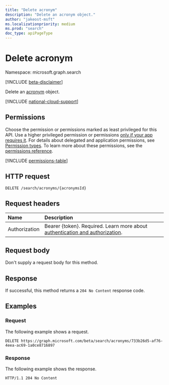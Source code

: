 ```yaml
---
title: "Delete acronym"
description: "Delete an acronym object."
author: "jakeost-msft"
ms.localizationpriority: medium
ms.prod: "search"
doc_type: apiPageType
---
```


# Delete acronym

Namespace: microsoft.graph.search

[!INCLUDE [beta-disclaimer](../../includes/beta-disclaimer.md)]

Delete an [acronym](../resources/search-acronym.md) object.

[!INCLUDE [national-cloud-support](../../includes/global-only.md)]

## Permissions

Choose the permission or permissions marked as least privileged for this API. Use a higher privileged permission or permissions [only if your app requires it](/graph/permissions-overview#best-practices-for-using-microsoft-graph-permissions). For details about delegated and application permissions, see [Permission types](/graph/permissions-overview#permission-types). To learn more about these permissions, see the [permissions reference](/graph/permissions-reference).

<!-- { "blockType": "permissions", "name": "search_acronym_delete" } -->
[!INCLUDE [permissions-table](../includes/permissions/search-acronym-delete-permissions.md)]

## HTTP request

<!-- {
  "blockType": "ignored"
}
-->
``` http
DELETE /search/acronyms/{acronymsId}
```

## Request headers

|Name|Description|
|:---|:---|
|Authorization|Bearer {token}. Required. Learn more about [authentication and authorization](/graph/auth/auth-concepts).|

## Request body

Don't supply a request body for this method.

## Response

If successful, this method returns a `204 No Content` response code.

## Examples

### Request

The following example shows a request.

<!-- {
  "blockType": "request",
  "name": "delete_acronym"
}
-->
``` http
DELETE https://graph.microsoft.com/beta/search/acronyms/733b26d5-af76-4eea-ac69-1a0ce8716897
```


### Response

The following example shows the response.

<!-- {
  "blockType": "response",
  "truncated": true
}
-->
``` http
HTTP/1.1 204 No Content
```
